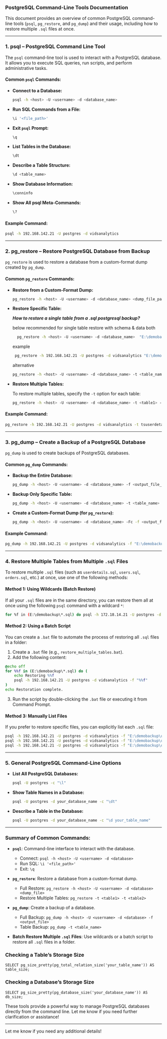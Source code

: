 
### **PostgreSQL Command-Line Tools Documentation**

This document provides an overview of common PostgreSQL command-line tools (`psql`, `pg_restore`, and `pg_dump`) and their usage, including how to restore multiple `.sql` files at once.

---

### 1. **psql** – PostgreSQL Command Line Tool

The `psql` command-line tool is used to interact with a PostgreSQL database. It allows you to execute SQL queries, run scripts, and perform administrative tasks.

#### Common `psql` Commands:

- **Connect to a Database:**

  ```bash
  psql -h <host> -U <username> -d <database_name>
  ```

- **Run SQL Commands from a File:**

  ```bash
  \i '<file_path>'
  ```

- **Exit `psql` Prompt:**

  ```sql
  \q
  ```

- **List Tables in the Database:**

  ```sql
  \dt
  ```

- **Describe a Table Structure:**

  ```sql
  \d <table_name>
  ```

- **Show Database Information:**

  ```sql
  \conninfo
  ```

- **Show All psql Meta-Commands:**

  ```sql
  \?
  ```

#### Example Command:
```bash
psql -h 192.168.142.21 -U postgres -d vidsanalytics
```

---

### 2. **pg_restore** – Restore PostgreSQL Database from Backup

`pg_restore` is used to restore a database from a custom-format dump created by `pg_dump`.

#### Common `pg_restore` Commands:

- **Restore from a Custom-Format Dump:**

  ```bash
  pg_restore -h <host> -U <username> -d <database_name> <dump_file_path>
  ```

- **Restore Specific Table:**
  
  ***How to restore a single table from a .sql postgresql backup?***
  
   below recommended for single table restore with schema & data both
   ```bash
     pg_restore -h <host> -U <username> -d <database_name>  "E:\demobackup\userdetails.sql"
   ```
   example
  
   ```bash
    pg_restore -h 192.168.142.21 -U postgres -d vidsanalytics "E:\demobackup\userdetails.sql"
   ```
    
  alternative

  ```bash
  pg_restore -h <host> -U <username> -d <database_name> -t <table_name> <dump_file_path>
  ```

- **Restore Multiple Tables:**

  To restore multiple tables, specify the `-t` option for each table:

  ```bash
  pg_restore -h <host> -U <username> -d <database_name> -t <table1> -t <table2> <dump_file_path>
  ```

#### Example Command:
```bash
pg_restore -h 192.168.142.21 -U postgres -d vidsanalytics -t tsuserdetails -t users -t orders "E:\demobackup\userdetails.sql"
```

---

### 3. **pg_dump** – Create a Backup of a PostgreSQL Database

`pg_dump` is used to create backups of PostgreSQL databases.

#### Common `pg_dump` Commands:

- **Backup the Entire Database:**

  ```bash
  pg_dump -h <host> -U <username> -d <database_name> -f <output_file_path>
  ```

- **Backup Only Specific Table:**

  ```bash
  pg_dump -h <host> -U <username> -d <database_name> -t <table_name> -f <output_file_path>
  ```

- **Create a Custom-Format Dump (for `pg_restore`):**

  ```bash
  pg_dump -h <host> -U <username> -d <database_name> -Fc -f <output_file_path>
  ```

#### Example Command:
```bash
pg_dump -h 192.168.142.21 -U postgres -d vidsanalytics -f "E:\demobackup\userdetails.sql"
```

---

### 4. **Restore Multiple Tables from Multiple `.sql` Files**

To restore multiple `.sql` files (such as `userdetails.sql`, `users.sql`, `orders.sql`, etc.) at once, use one of the following methods:

#### Method 1: Using Wildcards (Batch Restore)

If all your `.sql` files are in the same directory, you can restore them all at once using the following `psql` command with a wildcard `*`:

```bash
for %f in (E:\demobackup\*.sql) do psql -h 172.18.14.21 -U postgres -d vidsanalytics -f "%f"
```

#### Method 2: Using a Batch Script

You can create a `.bat` file to automate the process of restoring all `.sql` files in a folder:

1. Create a `.bat` file (e.g., `restore_multiple_tables.bat`).
2. Add the following content:

```bat
@echo off
for %%f in (E:\demobackup\*.sql) do (
    echo Restoring %%f
    psql -h 192.168.142.21 -U postgres -d vidsanalytics -f "%%f"
)
echo Restoration complete.
```

3. Run the script by double-clicking the `.bat` file or executing it from Command Prompt.

#### Method 3: Manually List Files

If you prefer to restore specific files, you can explicitly list each `.sql` file:

```bash
psql -h 192.168.142.21 -U postgres -d vidsanalytics -f "E:\demobackup\userdetails.sql"
psql -h 192.168.142.21 -U postgres -d vidsanalytics -f "E:\demobackup\users.sql"
psql -h 192.168.142.21 -U postgres -d vidsanalytics -f "E:\demobackup\orders.sql"
```

---

### 5. **General PostgreSQL Command-Line Options**

- **List All PostgreSQL Databases:**

  ```bash
  psql -U postgres -c "\l"
  ```

- **Show Table Names in a Database:**

  ```bash
  psql -U postgres -d your_database_name -c "\dt"
  ```

- **Describe a Table in the Database:**

  ```bash
  psql -U postgres -d your_database_name -c "\d your_table_name"
  ```

---

### Summary of Common Commands:
- **`psql`**: Command-line interface to interact with the database.
  - Connect: `psql -h <host> -U <username> -d <database>`
  - Run SQL: `\i '<file_path>'`
  - Exit: `\q`

- **`pg_restore`**: Restore a database from a custom-format dump.
  - Full Restore: `pg_restore -h <host> -U <username> -d <database> <dump_file>`
  - Restore Multiple Tables: `pg_restore -t <table1> -t <table2>`

- **`pg_dump`**: Create a backup of a database.
  - Full Backup: `pg_dump -h <host> -U <username> -d <database> -f <output_file>`
  - Table Backup: `pg_dump -t <table_name>`

- **Batch Restore Multiple `.sql` Files**: Use wildcards or a batch script to restore all `.sql` files in a folder.

### Checking a Table’s Storage Size
 ```
SELECT pg_size_pretty(pg_total_relation_size('your_table_name')) AS table_size;
```
### Checking a Database’s Storage Size
```
SELECT pg_size_pretty(pg_database_size('your_database_name')) AS db_size;
```

These tools provide a powerful way to manage PostgreSQL databases directly from the command line. Let me know if you need further clarification or assistance!

--- 

Let me know if you need any additional details!

